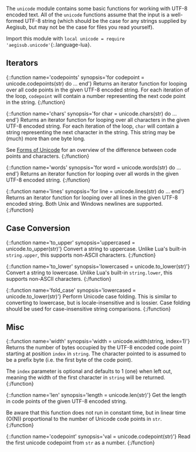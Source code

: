 The `unicode` module contains some basic functions for working with UTF-8
encoded text. All of the `unicode` functions assume that the input is a
well-formed UTF-8 string (which should be the case for any strings supplied by
Aegisub, but may not be the case for files you read yourself).

Import this module with `local unicode = require 'aegisub.unicode'`{:.language-lua}.

## Iterators

{::function name='codepoints' synopsis='for codepoint = unicode.codepoints(str) do ... end'}
Returns an iterator function for looping over all code points in the given UTF-8 encoded string.
For each iteration of the loop, `codepoint` will contain a number representing the next code point in the string.
{:/function}

{::function name='chars' synopsis='for char = unicode.chars(str) do ... end'}
Returns an iterator function for looping over all characters in the given UTF-8 encoded string.
For each iteration of the loop, `char` will contain a string representing the next character in the string.
This string may be (much) more than one byte long.

See [Forms of Unicode](http://www.icu-project.org/docs/papers/forms_of_unicode/)
for an overview of the difference between code points and characters.
{:/function}

{::function name='words' synopsis='for word = unicode.words(str) do ... end'}
Returns an iterator function for looping over all words in the given UTF-8 encoded string.
{:/function}

{::function name='lines' synopsis='for line = unicode.lines(str) do ... end'}
Returns an iterator function for looping over all lines in the given UTF-8 encoded string.
Both Unix and Windows newlines are supported.
{:/function}

## Case Conversion

{::function name='to_upper' synopsis='uppercased = unicode.to_upper(str)'}
Convert a string to uppercase.
Unlike Lua's built-in `string.upper`, this supports non-ASCII characters.
{:/function}

{::function name='to_lower' synopsis='lowercased = unicode.to_lower(str)'}
Convert a string to lowercase.
Unlike Lua's built-in `string.lower`, this supports non-ASCII characters.
{:/function}

{::function name='fold_case' synopsis='lowercased = unicode.to_lower(str)'}
Perform Unicode case folding.
This is similar to converting to lowercase, but is locale-insensitive and is lossier.
Case folding should be used for case-insensitive string comparisons.
{:/function}

## Misc

{::function name='width' synopsis='width = unicode.width(string, index=1)'}
Returns the number of bytes occupied by the UTF-8 encoded code point starting
at position `index` in `string`. The character pointed to is assumed to be a
prefix byte (i.e. the first byte of the code point).

The `index` parameter is optional and defaults to 1 (one) when left out,
meaning the width of the first character in `string` will be returned.
{:/function}

{::function name='len' synopsis='length = unicode.len(str)'}
Get the length in code points of the given UTF-8 encoded string.

Be aware that this function does not run in constant time, but in linear time
(O(N)) proportional to the number of Unicode code points in `str`.
{:/function}

{::function name='codepoint' synopsis='val = unicode.codepoint(str)'}
Read the first unicode codepoint from `str` as a number.
{:/function}
